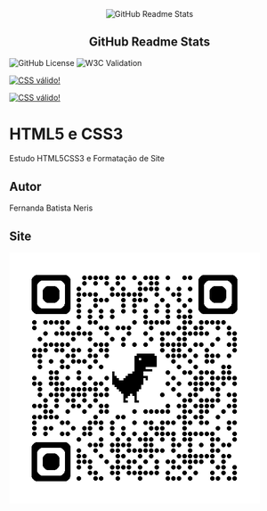 <p align="center">
 <img width="100px" src="https://res.cloudinary.com/anuraghazra/image/upload/v1594908242/logo_ccswme.svg" align="center" alt="GitHub Readme Stats" />
 <h2 align="center">GitHub Readme Stats</h2>

</p>


![GitHub License](https://img.shields.io/github/license/Fernandass2/site)
![W3C Validation](https://img.shields.io/w3c-validation/html?targetUrl=https%3A%2F%2Ffernandass2.github.io%2Fsite%2F)  <p>
    <a href="https://jigsaw.w3.org/css-validator/check/referer">
        <img style="border:0;width:88px;height:31px"
            src="https://jigsaw.w3.org/css-validator/images/vcss"
            alt="CSS válido!" />
    </a>
</p>  <p>
    <a href="https://jigsaw.w3.org/css-validator/check/referer">
        <img style="border:0;width:88px;height:31px"
            src="https://jigsaw.w3.org/css-validator/images/vcss-blue"
            alt="CSS válido!" />
    </a>
</p>


# HTML5 e CSS3 
Estudo HTML5CSS3 e Formatação de Site

## Autor
Fernanda Batista Neris

## Site
![](img/qrcode.png)
